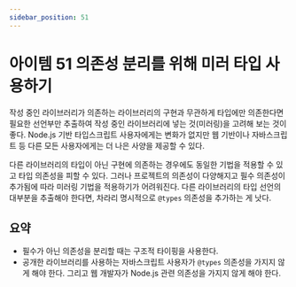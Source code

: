 ```yaml
---
sidebar_position: 51
---
```


# 아이템 51 의존성 분리를 위해 미러 타입 사용하기

작성 중인 라이브러리가 의존하는 라이브러리의 구현과 무관하게 타입에만 의존한다면 필요한 선언부만 추출하여 작성 중인 라이브러리에 넣는 것(미러링)을 고려해 보는 것이 좋다. Node.js 기반 타입스크립트 사용자에게는 변화가 없지만 웹 기반이나 자바스크립트 등 다른 모든 사용자에게는 더 나은 사양을 제공할 수 있다.

다른 라이브러리의 타입이 아닌 구현에 의존하는 경우에도 동일한 기법을 적용할 수 있고 타입 의존성을 피할 수 있다. 그러나 프로젝트의 의존성이 다양해지고 필수 의존성이 추가됨에 따라 미러링 기법을 적용하기가 어려워진다. 다른 라이브러리의 타입 선언의 대부분을 추출해야 한다면, 차라리 명시적으로 `@types` 의존성을 추가하는 게 낫다.

## 요약

- 필수가 아닌 의존성을 분리할 때는 구조적 타이핑을 사용한다.
- 공개한 라이브러리를 사용하는 자바스크립트 사용자가 `@types` 의존성을 가지지 않게 해야 한다. 그리고 웹 개발자가 Node.js 관련 의존성을 가지지 않게 해야 한다.

